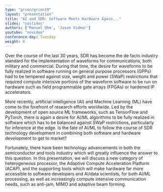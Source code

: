 ```yaml
---
type: "grcon/grcon19"
layout: "presentation"
title: "AI and SDR: Software Meets Hardware Again..."
slides: "noslides"
authors: ['Manuel Uhm', 'Jason Vidmar']
youtube: "novideo"
conference-day: Tuesday
weight: 8
---
```

Over the course of the last 30 years, SDR has become the de facto industry standard for the implementation of waveforms for communications, both military and commercial. During that time, the desire for waveforms to be fully realized in software running on general purpose processors (GPPs) had to be tempered against size, weight and power (SWaP) restrictions that required compute intensive portions of the waveform software to be run on hardware such as field programmable gate arrays (FPGAs) or hardened IP accelerators. 

More recently, artificial intelligence (AI) and Machine Learning (ML) have come to the forefront of research efforts worldwide. Led by the development of open source ML frameworks, such as TensorFlow and PyTorch, there is again a desire for AI/ML algorithms to be fully realized in software which has to be balanced against SWaP restrictions, particularly for inference at the edge. Is the fate of AI/ML to follow the course of SDR technology development in combining both software and hardware development to get to market? 

Fortunately, there have been technology advancements in both the semiconductor and tools industry which will greatly influence the answer to this question. In this presentation, we will discuss a new category of heterogeneous processor, the Adaptive Compute Acceleration Platform (ACAP), and the supporting tools which will make hardware far more accessible to software developers and AI/data scientists, for both AI/ML processing, as well as increasingly compute intensive communication needs, such as anti-jam, MIMO and adaptive beam forming.
